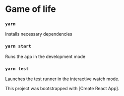 # Game of life

### `yarn`

Installs necessary dependencies

### `yarn start`

Runs the app in the development mode

### `yarn test`

Launches the test runner in the interactive watch mode.

This project was bootstrapped with [Create React App].
